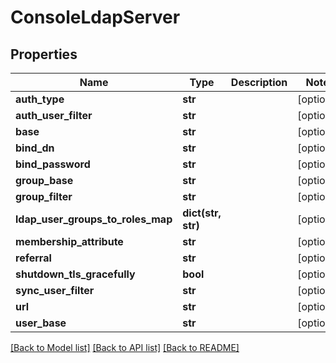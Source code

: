 # ConsoleLdapServer

## Properties
Name | Type | Description | Notes
------------ | ------------- | ------------- | -------------
**auth_type** | **str** |  | [optional] 
**auth_user_filter** | **str** |  | [optional] 
**base** | **str** |  | [optional] 
**bind_dn** | **str** |  | [optional] 
**bind_password** | **str** |  | [optional] 
**group_base** | **str** |  | [optional] 
**group_filter** | **str** |  | [optional] 
**ldap_user_groups_to_roles_map** | **dict(str, str)** |  | [optional] 
**membership_attribute** | **str** |  | [optional] 
**referral** | **str** |  | [optional] 
**shutdown_tls_gracefully** | **bool** |  | [optional] 
**sync_user_filter** | **str** |  | [optional] 
**url** | **str** |  | [optional] 
**user_base** | **str** |  | [optional] 

[[Back to Model list]](../README.md#documentation-for-models) [[Back to API list]](../README.md#documentation-for-api-endpoints) [[Back to README]](../README.md)


